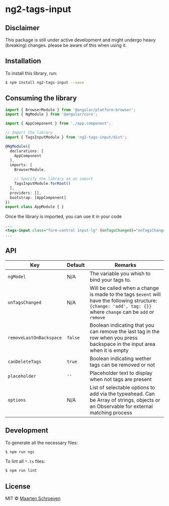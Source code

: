 # ng2-tags-input
## Disclaimer
This package is still under active development and might undergo heavy (breaking) changes. please be aware of this when using it.

## Installation

To install this library, run:

```bash
$ npm install ng2-tags-input --save
```

## Consuming the library

```typescript
import { BrowserModule } from '@angular/platform-browser';
import { NgModule } from '@angular/core';

import { AppComponent } from './app.component';

// Import the library
import { TagsInputModule } from 'ng2-tags-input/dist';

@NgModule({
  declarations: [
    AppComponent
  ],
  imports: [
    BrowserModule,

    // Specify the library as an import
    TagsInputModule.forRoot()
  ],
  providers: [],
  bootstrap: [AppComponent]
})
export class AppModule { }
```

Once the library is imported, you can use it in your code

```xml
...
<tags-input class="form-control input-lg" (onTagsChanged)="onTagsChanged($event)" [removeLastOnBackspace]="removeLastOnBackspace" [(ngModel)]="tags" name="tags"></tags-input>
...
```

## API
| Key     | Default | Remarks |
|------   |------|------|
| `ngModel` |N/A|The variable you whish to bind your tags to.|
| `onTagsChanged ` |N/A|Will be called when a change is made to the tags `$event` will have the following structure: `{change: 'add', tag: {}}` where `change` can be `add` or `remove`|
| `removeLastOnBackspace` |`false`|Boolean indicating that you can remove the last tag in the row when you press backspace in the input area when it is empty |
|`canDeleteTags`|`true`| Boolean indicating wether tags can be removed or not |
|`placeholder`|`''`| Placeholder text to display when not tags are present |
|`options`|N/A| List of selectable options to add via the typeahead. Can be Array of strings, objects or an Observable for external matching process 

## Development

To generate all the necessary files:

```bash
$ npm run ngc
```

To lint all `*.ts` files:

```bash
$ npm run lint
```

## License

MIT © [Maarten Schroeven](maarten@sonaryr.be)
